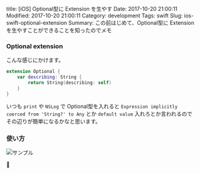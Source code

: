 title: [iOS] Optional型に Extension を生やす
Date: 2017-10-20 21:00:11
Modified: 2017-10-20 21:00:11
Category: development
Tags: swift
Slug: ios-swift-optional-extension
Summary: この前はじめて、Optional型に Extension を生やすことができることを知ったのでメモ

### Optional extension

こんな感じにかけます。

```swift
extension Optional {
    var describing: String {
        return String(describing: self)
    }
}
```

いつも `print` や `NSLog` で Optional型を入れると `Expression implicitly coerced from 'String?' to Any` とか `default value` 入れろとか言われるのでその辺りが簡単になるかなと思います。

### 使い方

![サンプル]({attach}images/swift-optional-extension.png)

👋
